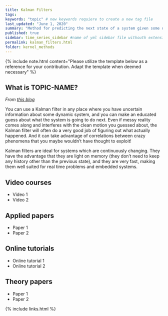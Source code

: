 ```yaml
---
title: Kalman Filters
tags:
keywords: "topic" # new keywords requiere to create a new tag file
last_updated: "June 1, 2020"
summary: "Method for predicting the next state of a system given some uncertainty."
published: true
sidebar: time_series_sidebar #name of yml sidebar file withouth extension
permalink: kalman_filters.html
folder: kernel_methods
---
```



{% include note.html content="Please utilize the template below as a reference for your contribution. Adapt the template when deemed necessary" %}

## What is TOPIC-NAME?

_From [this blog](http://www.bzarg.com/p/how-a-kalman-filter-works-in-pictures/)_

You can use a Kalman filter in any place where you have uncertain information about some dynamic system, and you can make an educated guess about what the system is going to do next. Even if messy reality comes along and interferes with the clean motion you guessed about, the Kalman filter will often do a very good job of figuring out what actually happened. And it can take advantage of correlations between crazy phenomena that you maybe wouldn’t have thought to exploit!

Kalman filters are ideal for systems which are continuously changing. They have the advantage that they are light on memory (they don’t need to keep any history other than the previous state), and they are very fast, making them well suited for real time problems and embedded systems.

## Video courses

* Video 1
* Video 2

## Applied papers 
* Paper 1
* Paper 2

## Online tutorials

* Online tutorial 1
* Online tutorial 2

## Theory papers 
* Paper 1
* Paper 2

{% include links.html %}
